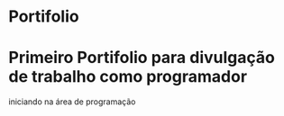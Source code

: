 # Portifolio
# Primeiro Portifolio para divulgação de trabalho como programador
iniciando na área de programação

